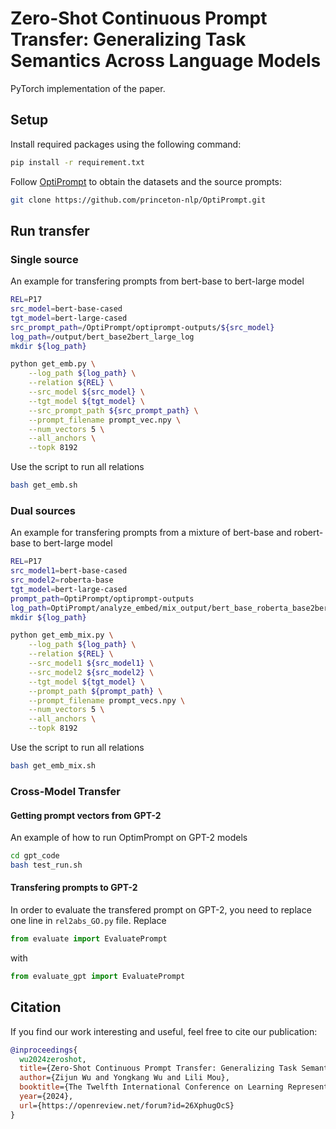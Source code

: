 # Zero-Shot Continuous Prompt Transfer: Generalizing Task Semantics Across Language Models
PyTorch implementation of the paper. 

## Setup
Install required packages using the following command:
```bash
pip install -r requirement.txt
```

Follow [OptiPrompt](https://github.com/princeton-nlp/OptiPrompt.git) to obtain the datasets and the source prompts: 
```bash
git clone https://github.com/princeton-nlp/OptiPrompt.git
```

## Run transfer
### Single source
An example for transfering prompts from bert-base to bert-large model
```bash
REL=P17
src_model=bert-base-cased
tgt_model=bert-large-cased
src_prompt_path=/OptiPrompt/optiprompt-outputs/${src_model}
log_path=/output/bert_base2bert_large_log
mkdir ${log_path}

python get_emb.py \
    --log_path ${log_path} \
    --relation ${REL} \
    --src_model ${src_model} \
    --tgt_model ${tgt_model} \
    --src_prompt_path ${src_prompt_path} \
    --prompt_filename prompt_vec.npy \
    --num_vectors 5 \
    --all_anchors \
    --topk 8192 
```

Use the script to run all relations
```bash
bash get_emb.sh
```

### Dual sources
An example for transfering prompts from a mixture of bert-base and robert-base to bert-large model
```bash
REL=P17
src_model1=bert-base-cased
src_model2=roberta-base
tgt_model=bert-large-cased
prompt_path=OptiPrompt/optiprompt-outputs
log_path=OptiPrompt/analyze_embed/mix_output/bert_base_roberta_base2bert_large
mkdir ${log_path}

python get_emb_mix.py \
    --log_path ${log_path} \
    --relation ${REL} \
    --src_model1 ${src_model1} \
    --src_model2 ${src_model2} \
    --tgt_model ${tgt_model} \
    --prompt_path ${prompt_path} \
    --prompt_filename prompt_vecs.npy \
    --num_vectors 5 \
    --all_anchors \
    --topk 8192
```

Use the script to run all relations
```bash
bash get_emb_mix.sh
```

### Cross-Model Transfer
#### Getting prompt vectors from GPT-2
An example of how to run OptimPrompt on GPT-2 models
```bash
cd gpt_code
bash test_run.sh
```

#### Transfering prompts to GPT-2
In order to evaluate the transfered prompt on GPT-2, you need to replace one line in `rel2abs_GO.py` file. Replace
```python
from evaluate import EvaluatePrompt
```
with
```python
from evaluate_gpt import EvaluatePrompt
```

## Citation
If you find our work interesting and useful, feel free to cite our publication:

```bibtex
@inproceedings{
  wu2024zeroshot,
  title={Zero-Shot Continuous Prompt Transfer: Generalizing Task Semantics Across Language Models},
  author={Zijun Wu and Yongkang Wu and Lili Mou},
  booktitle={The Twelfth International Conference on Learning Representations},
  year={2024},
  url={https://openreview.net/forum?id=26XphugOcS}
}
```
